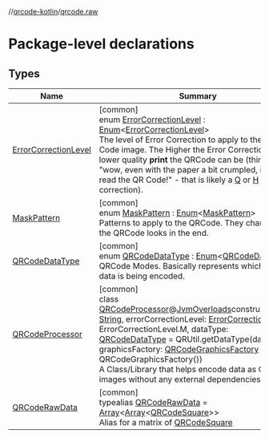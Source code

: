 //[qrcode-kotlin](../../index.md)/[qrcode.raw](index.md)

# Package-level declarations

## Types

| Name | Summary |
|---|---|
| [ErrorCorrectionLevel](-error-correction-level/index.md) | [common]<br>enum [ErrorCorrectionLevel](-error-correction-level/index.md) : [Enum](https://kotlinlang.org/api/latest/jvm/stdlib/kotlin/-enum/index.html)&lt;[ErrorCorrectionLevel](-error-correction-level/index.md)&gt; <br>The level of Error Correction to apply to the QR Code image. The Higher the Error Correction, the lower quality **print** the QRCode can be (think of &quot;wow, even with the paper a bit crumpled, it still read the QR Code!&quot; - that is likely a [Q](-error-correction-level/-q/index.md) or [H](-error-correction-level/-h/index.md) error correction). |
| [MaskPattern](-mask-pattern/index.md) | [common]<br>enum [MaskPattern](-mask-pattern/index.md) : [Enum](https://kotlinlang.org/api/latest/jvm/stdlib/kotlin/-enum/index.html)&lt;[MaskPattern](-mask-pattern/index.md)&gt; <br>Patterns to apply to the QRCode. They change how the QRCode looks in the end. |
| [QRCodeDataType](-q-r-code-data-type/index.md) | [common]<br>enum [QRCodeDataType](-q-r-code-data-type/index.md) : [Enum](https://kotlinlang.org/api/latest/jvm/stdlib/kotlin/-enum/index.html)&lt;[QRCodeDataType](-q-r-code-data-type/index.md)&gt; <br>QRCode Modes. Basically represents which kind of data is being encoded. |
| [QRCodeProcessor](-q-r-code-processor/index.md) | [common]<br>class [QRCodeProcessor](-q-r-code-processor/index.md)@[JvmOverloads](https://kotlinlang.org/api/latest/jvm/stdlib/kotlin.jvm/-jvm-overloads/index.html)constructor(data: [String](https://kotlinlang.org/api/latest/jvm/stdlib/kotlin/-string/index.html), errorCorrectionLevel: [ErrorCorrectionLevel](-error-correction-level/index.md) = ErrorCorrectionLevel.M, dataType: [QRCodeDataType](-q-r-code-data-type/index.md) = QRUtil.getDataType(data), val graphicsFactory: [QRCodeGraphicsFactory](../qrcode.render/-q-r-code-graphics-factory/index.md) = QRCodeGraphicsFactory())<br>A Class/Library that helps encode data as QR Code images without any external dependencies. |
| [QRCodeRawData](-q-r-code-raw-data/index.md) | [common]<br>typealias [QRCodeRawData](-q-r-code-raw-data/index.md) = [Array](https://kotlinlang.org/api/latest/jvm/stdlib/kotlin/-array/index.html)&lt;[Array](https://kotlinlang.org/api/latest/jvm/stdlib/kotlin/-array/index.html)&lt;[QRCodeSquare](../qrcode.internals/-q-r-code-square/index.md)&gt;&gt;<br>Alias for a matrix of [QRCodeSquare](../qrcode.internals/-q-r-code-square/index.md) |
